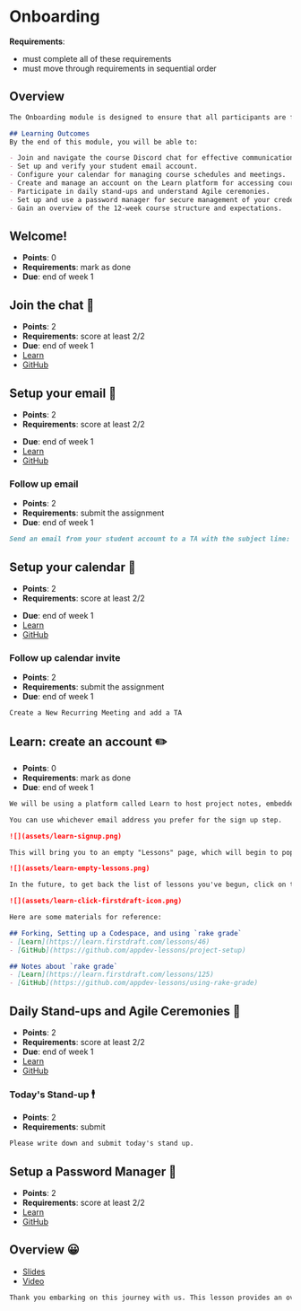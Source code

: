 # Onboarding

**Requirements**:
- must complete all of these requirements
- must move through requirements in sequential order

## Overview
```md
The Onboarding module is designed to ensure that all participants are fully prepared to start the course with the necessary tools and setups. This module focuses on familiarizing you with essential communication platforms, setting up your email and calendar, creating accounts on necessary platforms, and understanding daily course routines and expectations.

## Learning Outcomes
By the end of this module, you will be able to:

- Join and navigate the course Discord chat for effective communication.
- Set up and verify your student email account.
- Configure your calendar for managing course schedules and meetings.
- Create and manage an account on the Learn platform for accessing course materials and assignments.
- Participate in daily stand-ups and understand Agile ceremonies.
- Set up and use a password manager for secure management of your credentials.
- Gain an overview of the 12-week course structure and expectations.
```

## Welcome!
- **Points**: 0
- **Requirements**: mark as done
- **Due**: end of week 1
<!-- TODO: add welcome video -->

## Join the chat 💬
- **Points**: 2
- **Requirements**: score at least 2/2
- **Due**: end of week 1
- [Learn](https://learn.firstdraft.com/lessons/427-join-the-chat)
- [GitHub](https://github.com/DPI-WE/join-the-chat)

## Setup your email 📧
- **Points**: 2
- **Requirements**: score at least 2/2
<!-- may not have email setup until later -->
- **Due**: end of week 1
- [Learn](https://learn.firstdraft.com/lessons/421-setup-your-email)
- [GitHub](https://github.com/DPI-WE/setup-your-email)

### Follow up email
- **Points**: 2
- **Requirements**: submit the assignment
- **Due**: end of week 1
```md
Send an email from your student account to a TA with the subject line: “Setup my email”. This will confirm that you have successfully set up your email client.
```

## Setup your calendar 📅
- **Points**: 2
- **Requirements**: score at least 2/2
<!-- may not have email setup until later -->
- **Due**: end of week 1
- [Learn](https://learn.firstdraft.com/lessons/422-setup-your-calendar)
- [GitHub](https://github.com/DPI-WE/setup-your-calendar)

### Follow up calendar invite
- **Points**: 2
- **Requirements**: submit the assignment
- **Due**: end of week 1
```md
Create a New Recurring Meeting and add a TA
```

## Learn: create an account ✏️
- **Points**: 0
- **Requirements**: mark as done
- **Due**: end of week 1
```md
We will be using a platform called Learn to host project notes, embedded quizzes, and to launch GitHub projects. Visit https://learn.firstdraft.com/users/sign_up to sign up for an account before proceeding.

You can use whichever email address you prefer for the sign up step.

![](assets/learn-signup.png)

This will bring you to an empty "Lessons" page, which will begin to populate as you move through the course.

![](assets/learn-empty-lessons.png)

In the future, to get back the list of lessons you've begun, click on the "firstdraft" logo at the top of a Lesson page.

![](assets/learn-click-firstdraft-icon.png)

Here are some materials for reference:

## Forking, Setting up a Codespace, and using `rake grade`
- [Learn](https://learn.firstdraft.com/lessons/46)
- [GitHub](https://github.com/appdev-lessons/project-setup)

## Notes about `rake grade`
- [Learn](https://learn.firstdraft.com/lessons/125)
- [GitHub](https://github.com/appdev-lessons/using-rake-grade)
```

## Daily Stand-ups and Agile Ceremonies 🌟
- **Points**: 2
- **Requirements**: score at least 2/2
- **Due**: end of week 1
- [Learn](https://learn.firstdraft.com/lessons/424-daily-stand-ups-and-agile-ceremonies)
- [GitHub](https://github.com/DPI-WE/daily-stand-ups-and-agile-ceremonies)

### Today's Stand-up 🕴️
- **Points**: 2
- **Requirements**: submit
```md
Please write down and submit today's stand up.
```

## Setup a Password Manager 🔐
- **Points**: 2
- **Requirements**: score at least 2/2
- [Learn](https://learn.firstdraft.com/lessons/425-setup-a-password-manager)
- [GitHub](https://github.com/DPI-WE/setup-a-password-manager)

## Overview 😀
- [Slides](https://github.com/DPI-WE/sdf-overview)
- [Video](https://youtu.be/zKXbvdpGjnE)
```md
Thank you embarking on this journey with us. This lesson provides an overview of the 12-week software development foundations course.
```
